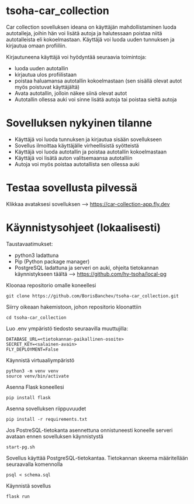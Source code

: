 # tsoha-car_collection

Car collection sovelluksen ideana on käyttäjän mahdollistaminen luoda autotalleja, joihin hän voi lisätä autoja ja halutessaan poistaa niitä autotalleista eli kokoelmastaan.
Käyttäjä voi luoda uuden tunnuksen ja kirjautua omaan profiiliin.

Kirjautuneena käyttäjä voi hyödyntää seuraavia toimintoja:

- luoda uuden autotallin
- kirjautua ulos profiilistaan
- poistaa haluamansa autotallin kokoelmastaan (sen sisällä olevat autot myös poistuvat käyttäjältä)
- Avata autotallin, jolloin näkee siinä olevat autot
- Autotallin ollessa auki voi sinne lisätä autoja tai poistaa sieltä autoja

# Sovelluksen nykyinen tilanne

- Käyttäjä voi luoda tunnuksen ja kirjautua sisään sovellukseen
- Sovellus ilmoittaa käyttäjälle virheellisistä syötteistä
- Käyttäjä voi luoda autotallin ja poistaa autotallin kokoelmastaan
- Käyttäjä voi lisätä auton valitsemaansa autotalliin
- Autoja voi myös poistaa autotallista sen ollessa auki

# Testaa sovellusta pilvessä

Klikkaa avataksesi sovelluksen --> https://car-collection-app.fly.dev

# Käynnistysohjeet (lokaalisesti)

Taustavaatimukset:

- python3 ladattuna
- Pip (Python package manager)
- PostgreSQL ladattuna ja serveri on auki, ohjeita tietokannan käynnistykseen täältä --> https://github.com/hy-tsoha/local-pg

Kloonaa repositorio omalle koneellesi

`git clone https://github.com/BorisBanchev/tsoha-car_collection.git`

Siirry oikeaan hakemistoon, johon repositorio kloonattiin

`cd tsoha-car_collection`

Luo .env ympäristö tiedosto seuraavilla muuttujilla:

`DATABASE_URL=<tietokannan-paikallinen-osoite>`  
`SECRET_KEY=<salainen-avain>`  
`FLY_DEPLOYMENT=False`

Käynnistä virtuaaliympäristö

`python3 -m venv venv`  
`source venv/bin/activate`

Asenna Flask koneellesi

`pip install flask`

Asenna sovelluksen riippuvuudet

`pip install -r requirements.txt`

Jos PostreSQL-tietokanta asennettuna onnistuneesti koneelle serveri avataan ennen sovelluksen käynnistystä

`start-pg.sh`

Sovellus käyttää PostgreSQL-tietokantaa. Tietokannan skeema määritellään seuraavalla komennolla

`psql < schema.sql`

Käynnistä sovellus

`flask run`
